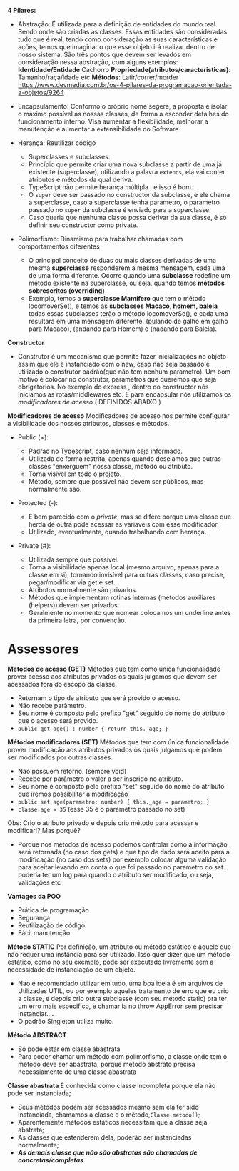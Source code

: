 **4 Pílares:**

- Abstração: É utilizada para a definição de entidades do mundo real. Sendo onde são criadas as classes. Essas entidades são consideradas tudo que é real, tendo como consideração as suas características e ações, temos que imaginar o que esse objeto irá realizar dentro de nosso sistema. São três pontos que devem ser levados em consideração nessa abstração, com alguns exemplos:
  **Identidade/Entidade** Cachorro
  **Propriedade(atributos/caracteristicas)**: Tamanho/raça/idade etc
  **Métodos**: Latir/correr/morder
  https://www.devmedia.com.br/os-4-pilares-da-programacao-orientada-a-objetos/9264

- Encapsulamento: Conformo o próprio nome segere, a proposta é isolar o máximo possível as nossas classes, de forma a esconder detalhes do funcionamento interno. Visa aumentar a flexibilidade, melhorar a manutenção e aumentar a extensibilidade do Software.

- Herança: Reutilizar código

  - Superclasses e subclasses.
  - Princípio que permite criar uma nova subclasse a partir de uma já existente (superclasse), utilizando a palavra `extends`, ela vai conter atributos e métodos da qual deriva.
  - TypeScript não permite herança múltipla , e isso é bom.
  - O `super` deve ser passado no constructor da subclasse, e ele chama a superclasse, caso a superclasse tenha parametro, o parametro passado no `super` da subclasse é enviado para a superclasse.
  - Caso queria que nenhuma classe possa derivar da sua classe, é só definir seu constructor como private.

- Polimorfismo: Dinamismo para trabalhar chamadas com comportamentos diferentes
  - O principal conceito de duas ou mais classes derivadas de uma mesma **superclasse** responderem a mesma mensagem, cada uma de uma forma diferente. Ocorre quando uma **subclasse** redefine um método existente na superclasse, ou seja, quando temos **métodos sobrescritos (overriding)**
  - Exemplo, temos a **superclasse Mamífero** que tem o método locomoverSe(), e temos as **subclasses Macaco, homem, baleia** todas essas subclasses terão o método locomoverSe(), e cada uma resultará em uma mensagem diferente, (pulando de galho em galho para Macaco), (andando para Homem) e (nadando para Baleia).

**Constructor**

- Construtor é um mecanismo que permite fazer inicializações no objeto assim que ele é instanciado com o new, caso não seja passado é utilizado o construtor padrão(que não tem nenhum parametro). Um bom motivo é colocar no construtor, parametros que queremos que seja obrigatorios. No exemplo do express , dentro do constructor nós iniciamos as rotas/middlewares etc.
  E para encapsular nós utilizamos os _modificadores de acesso_ ( DEFINIDOS ABAIXO )

**Modificadores de acesso** Modificadores de acesso nos permite configurar a visibilidade dos nossos atributos, classes e métodos.

- Public (+):

  - Padrão no Typescript, caso nenhum seja informado. </br>
  - Utilizada de forma restrita, apenas quando desejamos que outras classes "enxerguem" nossa classe, método ou atributo. </br>
  - Torna visível em todo o projeto. </br>
  - Método, sempre que possível não devem ser públicos, mas normalmente são.

- Protected (-):

  - É bem parecido com o _private_, mas se difere porque uma classe que herda de outra pode acessar as variaveis com esse modificador.
  - Utilizado, eventualmente, quando trabalhando com herança.

- Private (#):
  - Utilizada sempre que possível.
  - Torna a visibilidade apenas local (mesmo arquivo, apenas para a classe em si), tornando invisível para outras classes, caso precise, pegar/modificar via get e set.
  - Atributos normalmente são privados.
  - Métodos que implementam rotinas internas (métodos auxiliares (helpers)) devem ser privados.
  - Geralmente no momento que nomear colocamos um underline antes da primeira letra, por convenção.

# Assessores

**Métodos de acesso (GET)** Métodos que tem como única funcionalidade prover acesso aos atributos privados os quais julgamos que devem ser acessados fora do escopo da classe.

- Retornam o tipo de atributo que será provido o acesso.
- Não recebe parâmetro.
- Seu nome é composto pelo prefixo "get" seguido do nome do atributo que o acesso será provido.
- `public get age() : number { return this._age; }`

**Métodos modificadores (SET)** Métodos que tem com única funcionalidade prover modificação aos atributos privados os quais julgamos que podem ser modificados por outras classes.

- Não possuem retorno. (sempre void)
- Recebe por parâmetro o valor a ser inserido no atributo.
- Seu nome é composto pelo prefixo "set" seguido do nome do atributo que iremos possibilitar a modificação
- `public set age(parametro: number) { this._age = parametro; }`
- `classe.age = 35` (esse 35 é o parametro passado no set)

Obs: Crio o atributo privado e depois crio método para acessar e modificar!? Mas porquê?

- Porque nos métodos de acesso podemos controlar como a informação será retornada (no caso dos gets) e que tipo de dado será aceito para a modificação (no caso dos sets) por exemplo colocar alguma validação para aceitar levando em conta o que foi passado no parametro do set... poderia ter um log para quando o atributo ser modificado, ou seja, validações etc

**Vantages da POO**

- Prática de programação
- Segurança
- Reutilização de código
- Fácil manutenção

**Método STATIC** Por definição, um atributo ou método estático é aquele que não requer uma instância para ser utilizado. Isso quer dizer que um método estático, como no seu exemplo, pode ser executado livremente sem a necessidade de instanciação de um objeto.

- Nao é recomendado utilizar em tudo, uma boa ideia é em arquivos de Utilizades UTIL, ou por exemplo aqueles tratamento de erro que eu crio a classe, e depois crio outra subclasse (com seu método static) pra ter um erro mais especifico, e chamar la no throw AppError sem precisar instanciar....
- O padrão Singleton utiliza muito.

**Método ABSTRACT**

- Só pode estar em classe abastrata
- Para poder chamar um método com polimorfismo, a classe onde tem o método deve ser abastrata, porque método abstrato precisa necessiamente de uma classe abastrata

**Classe abastrata** É conhecida como classe incompleta porque ela não pode ser instanciada;

- Seus métodos podem ser acessados mesmo sem ela ter sido instanciada, chamamos a classe e o método,`Classe.metodo()`;
- Aparentemente métodos estáticos necessitam que a classe seja abstrata;
- As classes que estenderem dela, poderão ser instanciadas normalmente;
- **_As demais classe que não são abstratas são chamadas de concretas/completas_**
